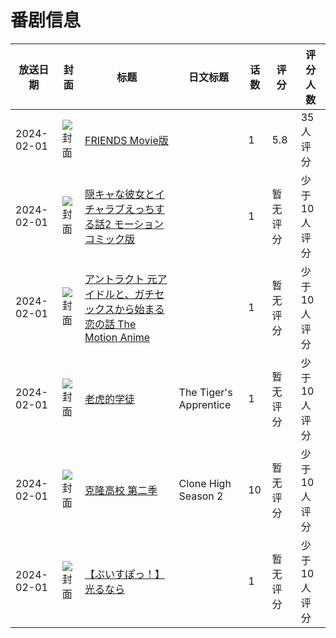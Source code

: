# 番剧信息

|放送日期|封面|标题|日文标题|话数|评分|评分人数|
|---|---|---|---|---|---|---|
|2024-02-01|![封面](https://bangumi.tv/img/no_icon_subject.png)|[FRIENDS Movie版](https://bangumi.tv/subject/482021)||1|5.8|35人评分|
|2024-02-01|![封面](https://bangumi.tv/img/no_icon_subject.png)|[隠キャな彼女とイチャラブえっちする話2 モーションコミック版](https://bangumi.tv/subject/482827)||1|暂无评分|少于10人评分|
|2024-02-01|![封面](https://bangumi.tv/img/no_icon_subject.png)|[アントラクト 元アイドルと、ガチセックスから始まる恋の話 The Motion Anime](https://bangumi.tv/subject/482819)||1|暂无评分|少于10人评分|
|2024-02-01|![封面](https://lain.bgm.tv/pic/cover/c/50/4b/456122_bhRxG.jpg)|[老虎的学徒](https://bangumi.tv/subject/456122)|The Tiger's Apprentice|1|暂无评分|少于10人评分|
|2024-02-01|![封面](https://lain.bgm.tv/pic/cover/c/30/21/476536_M4Mjt.jpg)|[克隆高校 第二季](https://bangumi.tv/subject/476536)|Clone High Season 2|10|暂无评分|少于10人评分|
|2024-02-01|![封面](https://lain.bgm.tv/pic/cover/c/66/c9/485962_cYDGH.jpg)|[【ぶいすぽっ！】光るなら](https://bangumi.tv/subject/485962)||1|暂无评分|少于10人评分|
